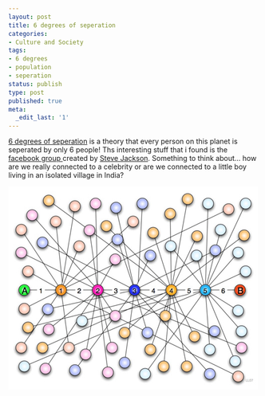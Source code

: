 ```yaml
---
layout: post
title: 6 degrees of seperation
categories:
- Culture and Society
tags:
- 6 degrees
- population
- seperation
status: publish
type: post
published: true
meta:
  _edit_last: '1'
---
```

[6 degrees of seperation](http://en.wikipedia.org/wiki/Six_degrees_of_separation) is a theory that every person on this planet is seperated by only 6 people! Ths interesting stuff that i found is the [facebook group ](http://www.facebook.com/group.php?gid=8900080125)created by [Steve Jackson](http://www.steve-jackson.net/six_degrees/index.html). Something to think about... how are we really connected to a celebrity or are we connected to a little boy living in an isolated village in India?

[ ![](/img/six_degrees_of_separation.jpg "six_degrees_of_separation") ](http://share.sweska.net/files/six_degrees_of_separation.jpg)
